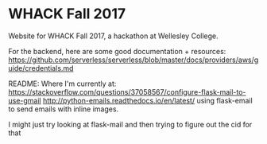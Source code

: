 # WHACK Fall 2017
Website for WHACK Fall 2017, a hackathon at Wellesley College.

For the backend, here are some good documentation + resources:
https://github.com/serverless/serverless/blob/master/docs/providers/aws/guide/credentials.md

README:
Where I'm currently at:
https://stackoverflow.com/questions/37058567/configure-flask-mail-to-use-gmail
http://python-emails.readthedocs.io/en/latest/
using flask-email to send emails with inline images.

I might just try looking at flask-mail and then trying to figure out the cid for that 
